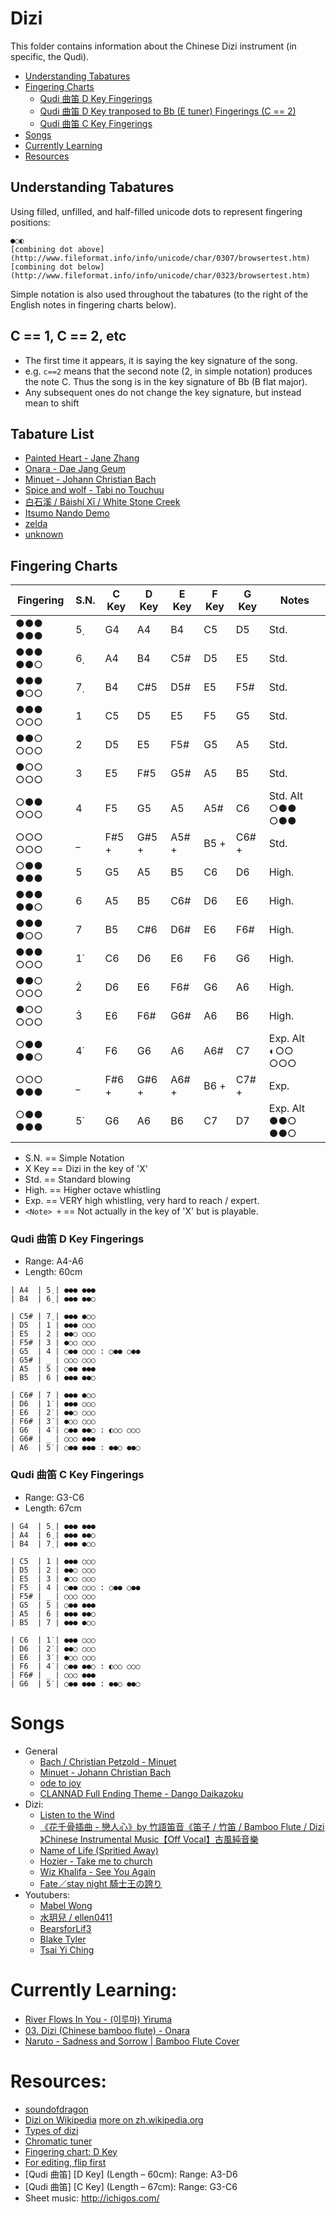 # Dizi

This folder contains information about the Chinese Dizi instrument (in specific, the Qudi).

 - [Understanding Tabatures](#understanding-tabatures)
 - [Fingering Charts](#fingering-charts)
   - [Qudi 曲笛 D Key Fingerings](#qudi-曲笛-d-key-fingerings)
   - [Qudi 曲笛 D Key tranposed to Bb (E tuner) Fingerings (C == 2)](#qudi-曲笛-d-key-tranposed-to-bb-e-tuner-fingerings-c--2)
   - [Qudi 曲笛 C Key Fingerings](#qudi-曲笛-c-key-fingerings)
 - [Songs](#songs)
 - [Currently Learning](#currently-learning)
 - [Resources](#resources)

## Understanding Tabatures

Using filled, unfilled, and half-filled unicode dots to represent fingering positions:

```
●○◐
[combining dot above](http://www.fileformat.info/info/unicode/char/0307/browsertest.htm)
[combining dot below](http://www.fileformat.info/info/unicode/char/0323/browsertest.htm) 
```

Simple notation is also used throughout the tabatures (to the right of the English notes in fingering charts below).


## C == 1, C == 2, etc

- The first time it appears, it is saying the key signature of the song.
- e.g. `c==2` means that the second note (2, in simple notation) produces the note C. Thus the song is in the key signature of Bb (B flat major).
- Any subsequent ones do not change the key signature, but instead mean to shift 



## Tabature List

  - [Painted Heart - Jane Zhang](https://github.com/slimsag/music/blob/master/dizi/painted_heart.md#painted-heart---jane-zhang)
  - [Onara - Dae Jang Geum](https://github.com/slimsag/music/blob/master/dizi/onara.md#onara---dae-jang-geum)
  - [Minuet - Johann Christian Bach](https://github.com/slimsag/music/blob/master/dizi/minuet.md#minuet---johann-christian-bach)
  - [Spice and wolf - Tabi no Touchuu](https://github.com/slimsag/music/blob/master/dizi/spice_and_wolf.md#spice-and-wolf---tabi-no-touchuu)
  - [白石溪 / Báishí Xī / White Stone Creek](https://github.com/slimsag/music/blob/master/dizi/white_stone_creek.md#白石溪--báishí-xī--white-stone-creek)
  - [Itsumo Nando Demo](https://github.com/slimsag/music/blob/master/dizi/itsumo_nando_demo.md#qu-di-key-c-itsumo-nando-demo)
  - [zelda](https://github.com/slimsag/music/blob/master/dizi/zelda.md)
  - [unknown](https://github.com/slimsag/music/blob/master/dizi/unknown.md)

## Fingering Charts

| Fingering | S.N. | C Key | D Key | E Key | F Key | G Key | Notes             |
|-----------|------|-------|-------|-------|-------|-------|-------------------|
| ●●● ●●●   | 5̣    | G4    | A4    | B4    | C5    | D5    | Std.              |
| ●●● ●●○   | 6̣    | A4    | B4    | C5#   | D5    | E5    | Std.              |
| ●●● ●○○   | 7̣    | B4    | C#5   | D5#   | E5    | F5#   | Std.              |
| ●●● ○○○   | 1    | C5    | D5    | E5    | F5    | G5    | Std.              |
| ●●○ ○○○   | 2    | D5    | E5    | F5#   | G5    | A5    | Std.              |
| ●○○ ○○○   | 3    | E5    | F#5   | G5#   | A5    | B5    | Std.              |
| ○●● ○○○   | 4    | F5    | G5    | A5    | A5#   | C6    | Std. Alt ○●● ○●●  |
| ○○○ ○○○   | _    | F#5 + | G#5 + | A5# + | B5 +  | C6# + | Std.              |
| ○●● ●●●   | 5    | G5    | A5    | B5    | C6    | D6    | High.             |
| ●●● ●●○   | 6    | A5    | B5    | C6#   | D6    | E6    | High.             |
| ●●● ●○○   | 7    | B5    | C#6   | D6#   | E6    | F6#   | High.             |
| ●●● ○○○   | 1̇    | C6    | D6    | E6    | F6    | G6    | High.             |
| ●●○ ○○○   | 2̇    | D6    | E6    | F6#   | G6    | A6    | High.             |
| ●○○ ○○○   | 3̇    | E6    | F6#   | G6#   | A6    | B6    | High.             |
| ○●● ●●○   | 4̇    | F6    | G6    | A6    | A6#   | C7    | Exp. Alt ◐○○ ○○○  |
| ○○○ ●●●   | _    | F#6 + | G#6 + | A6# + | B6 +  | C7# + | Exp.              |
| ○●● ●●●   | 5̇    | G6    | A6    | B6    | C7    | D7    | Exp. Alt ●●○ ●●○  |

* S.N. == Simple Notation
* X Key == Dizi in the key of 'X'
* Std. == Standard blowing
* High. == Higher octave whistling
* Exp. == VERY high whistling, very hard to reach / expert.
* `<Note> +` == Not actually in the key of 'X' but is playable.

### Qudi 曲笛 D Key Fingerings

- Range: A4-A6
- Length: 60cm

```
| A4  | 5̣ | ●●● ●●●
| B4  | 6̣ | ●●● ●●○

| C5# | 7̣ | ●●● ●○○
| D5  | 1 | ●●● ○○○
| E5  | 2 | ●●○ ○○○
| F5# | 3 | ●○○ ○○○
| G5  | 4 | ○●● ○○○ : ○●● ○●●
| G5# | _ | ○○○ ○○○
| A5  | 5 | ○●● ●●●
| B5  | 6 | ●●● ●●○

| C6# | 7 | ●●● ●○○
| D6  | 1̇ | ●●● ○○○
| E6  | 2̇ | ●●○ ○○○
| F6# | 3̇ | ●○○ ○○○
| G6  | 4̇ | ○●● ●●○ : ◐○○ ○○○
| G6# | _ | ○○○ ●●●
| A6  | 5̇ | ○●● ●●● : ●●○ ●●○
```

### Qudi 曲笛 C Key Fingerings

- Range: G3-C6
- Length: 67cm

```
| G4  | 5̣ | ●●● ●●●
| A4  | 6̣ | ●●● ●●○
| B4  | 7̣ | ●●● ●○○

| C5  | 1 | ●●● ○○○
| D5  | 2 | ●●○ ○○○
| E5  | 3 | ●○○ ○○○
| F5  | 4 | ○●● ○○○ : ○●● ○●●
| F5# | _ | ○○○ ○○○
| G5  | 5 | ○●● ●●●
| A5  | 6 | ●●● ●●○
| B5  | 7 | ●●● ●○○

| C6  | 1̇ | ●●● ○○○
| D6  | 2̇ | ●●○ ○○○
| E6  | 3̇ | ●○○ ○○○
| F6  | 4̇ | ○●● ●●○ : ◐○○ ○○○
| F6# | _ | ○○○ ●●●
| G6  | 5̇ | ○●● ●●● : ●●○ ●●○
```

# Songs

- General
  - [Bach / Christian Petzold - Minuet](https://www.youtube.com/watch?v=JNpxyjYPVUg)
  - [Minuet - Johann Christian Bach](https://www.youtube.com/watch?v=ZiGFKAP8ujQ)
  - [ode to joy](https://www.youtube.com/watch?v=AbXiKLA58SE)
  - [CLANNAD Full Ending Theme - Dango Daikazoku](https://www.youtube.com/watch?v=qvzCmV3_12c)
- Dizi:
  - [Listen to the Wind](https://www.youtube.com/watch?v=fFpINajrLhM&index=2&list=RD1n6M_t7ShOw)
  - [《花千骨插曲 - 戀人心》by 竹語笛音《笛子 / 竹笛 / Bamboo Flute / Dizi 》Chinese Instrumental Music【Off Vocal】古風純音樂](https://www.youtube.com/watch?v=zcQQn0Eu2Ok&index=16&list=RD1n6M_t7ShOw&spfreload=1)
  - [Name of Life (Spritied Away)](https://www.youtube.com/watch?v=3mhOzVGRSk8)
  - [Hozier - Take me to church](https://www.youtube.com/watch?v=uoi2H8Ow84A)
  - [Wiz Khalifa - See You Again](https://www.youtube.com/watch?v=a6YBLsuWYo8)
  - [Fate／stay night 騎士王の誇り](https://www.youtube.com/watch?v=H6QrdB2ceac)
- Youtubers:
  - [Mabel Wong](https://www.youtube.com/user/mabel2046)
  - [水玥兒 / ellen0411](https://www.youtube.com/channel/UCrMejHBAg0KHkzT9necaehA)
  - [BearsforLif3](https://www.youtube.com/user/BearsforLif3/videos)
  - [Blake Tyler](https://www.youtube.com/channel/UCuHKnJ7yqZ6ho850FbHx9lQ/videos?shelf_id=0&sort=dd&view=0)
  - [Tsai Yi Ching](https://www.youtube.com/watch?v=3ClDRvJRC5c)

# Currently Learning:

- [River Flows In You - (이루마) Yiruma](https://www.youtube.com/watch?v=8L9jajK-Fow)
- [03. Dizi (Chinese bamboo flute) - Onara](https://www.youtube.com/watch?v=hVgeKfuOeIs)
- [Naruto - Sadness and Sorrow | Bamboo Flute Cover](https://www.youtube.com/watch?v=1XBH2ENImTc)

# Resources:

- [soundofdragon](http://soundofdragon.com/dizi/)
- [Dizi on Wikipedia](https://en.wikipedia.org/wiki/Dizi_(instrument)) [more on zh.wikipedia.org](https://zh.wikipedia.org/wiki/%E7%AC%9B%E5%AD%90)
- [Types of dizi](http://www.easonmusicschool.com/types-of-dizi/)
- [Chromatic tuner](https://freetuner.co/)
- [Fingering chart: D Key](http://www.cfa.arizona.edu/purplebambooensemble/files/purplebambooensemble/Dizi-D1.PDF)
- [For editing, flip first](http://textmechanic.com/text-tools/obfuscation-tools/reverse-text-generator/)
- [Qudi 曲笛] [D Key] (Length – 60cm): Range: A3-D6
- [Qudi 曲笛] [C Key] (Length – 67cm): Range: G3-C6
- Sheet music: http://ichigos.com/

